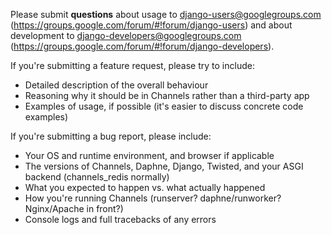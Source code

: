 Please submit **questions** about usage to django-users@googlegroups.com (https://groups.google.com/forum/#!forum/django-users) and about development to django-developers@googlegroups.com (https://groups.google.com/forum/#!forum/django-developers).

If you're submitting a feature request, please try to include:

- Detailed description of the overall behaviour
- Reasoning why it should be in Channels rather than a third-party app
- Examples of usage, if possible (it's easier to discuss concrete code examples)

If you're submitting a bug report, please include:

- Your OS and runtime environment, and browser if applicable
- The versions of Channels, Daphne, Django, Twisted, and your ASGI backend (channels_redis normally)
- What you expected to happen vs. what actually happened
- How you're running Channels (runserver? daphne/runworker? Nginx/Apache in front?)
- Console logs and full tracebacks of any errors

